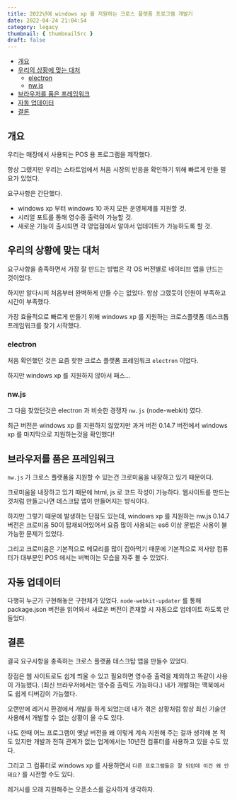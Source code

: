 ```yaml
---
title: 2022년에 windows xp 를 지원하는 크로스 플랫폼 프로그램 개발기
date: 2022-04-24 21:04:54
category: legacy
thumbnail: { thumbnailSrc }
draft: false
---
```



- [개요](#개요)
- [우리의 상황에 맞는 대처](#우리의-상황에-맞는-대처)
  - [electron](#electron)
  - [nw.js](#nwjs)
- [브라우저를 품은 프레임워크](#브라우저를-품은-프레임워크)
- [자동 업데이터](#자동-업데이터)
- [결론](#결론)

## 개요

우리는 매장에서 사용되는 POS 용 프로그램을 제작했다.

항상 그랬지만 우리는 스타트업에서 처음 시장의 반응을 확인하기 위해 빠르게 만들 필요가 있었다.

요구사항은 간단했다.

- windows xp 부터 windows 10 까지 모든 운영체제를 지원할 것.
- 시리얼 포트를 통해 영수증 출력이 가능할 것.
- 새로운 기능이 출시되면 각 영업점에서 알아서 업데이트가 가능하도록 할 것.

## 우리의 상황에 맞는 대처

요구사항을 충족하면서 가장 잘 만드는 방법은 각 OS 버전별로 네이티브 앱을 만드는 것이었다.

하지만 알다시피 처음부터 완벽하게 만들 수는 없었다. 항상 그랬듯이 인원이 부족하고 시간이 부족했다.

가장 효율적으로 빠르게 만들기 위해 windows xp 를 지원하는 크로스플랫폼 데스크톱 프레임워크를 찾기 시작했다.

### electron

처음 확인했던 것은 요즘 핫한 크로스 플랫폼 프레임워크 `electron` 이었다.

하지만 windows xp 를 지원하지 않아서 패스...

### nw.js

그 다음 찾았던것은 electron 과 비슷한 경쟁자 `nw.js` (node-webkit) 였다.

최근 버전은 windows xp 를 지원하지 않았지만 과거 버전 0.14.7 버전에서 windows xp 를 마지막으로 지원하는것을 확인했다!

## 브라우저를 품은 프레임워크

`nw.js` 가 크로스 플랫폼을 지원할 수 있는건 크로미움을 내장하고 있기 때문이다.

크로미움을 내장하고 있기 때문에 html, js 로 코드 작성이 가능하다. 웹사이트를 만드는것처럼 만들고나면 데스크탑 앱이 만들어지는 방식이다.

하지만 그렇기 때문에 발생하는 단점도 있는데, windows xp 를 지원하는 nw.js 0.14.7 버전은 크로미움 50이 탑재되어있어서 요즘 많이 사용되는 es6 이상 문법은 사용이 불가능한 문제가 있었다.

그리고 크로미움은 기본적으로 메모리를 많이 잡아먹기 때문에 기본적으로 저사양 컴퓨터가 대부분인 POS 에서는 버벅이는 모습을 자주 볼 수 있었다.

## 자동 업데이터

다행히 누군가 구현해놓은 구현체가 있었다. `node-webkit-updater` 를 통해 package.json 버전을 읽어와서 새로운 버전이 존재할 시 자동으로 업데이트 하도록 만들었다.

## 결론

결국 요구사항을 충족하는 크로스 플랫폼 데스크탑 앱을 만들수 있었다.

장점은 웹 사이트로도 쉽게 띄울 수 있고 필요하면 영수증 출력을 제외하고 똑같이 사용이 가능했다. (최신 브라우저에서는 영수증 출력도 가능하다.) 내가 개발하는 맥북에서도 쉽게 디버깅이 가능했다.

오랜만에 레거시 환경에서 개발을 하게 되었는데 내가 겪은 상황처럼 항상 최신 기술만 사용해서 개발할 수 없는 상황이 올 수도 있다.

나도 한때 어느 프로그램이 옛날 버전을 왜 이렇게 계속 지원해 주는 걸까 생각해 본 적도 있지만 개발과 전혀 관계가 없는 업계에서는 10년전 컴퓨터를 사용하고 있을 수도 있다.

그리고 그 컴퓨터로 windows xp 를 사용하면서 `다른 프로그램들은 잘 되던데 이건 왜 안돼요?` 를 시전할 수도 있다.

레거시를 오래 지원해주는 오픈소스를 감사하게 생각하자.
